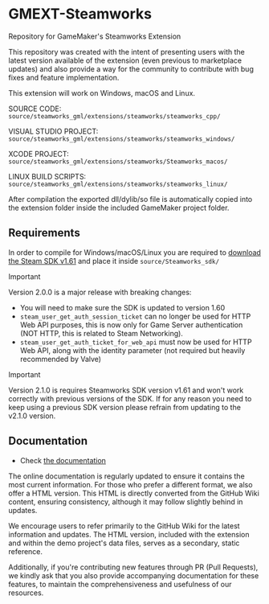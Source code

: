 # GMEXT-Steamworks
Repository for GameMaker's Steamworks Extension

This repository was created with the intent of presenting users with the latest version available of the extension (even previous to marketplace updates) and also provide a way for the community to contribute with bug fixes and feature implementation.

This extension will work on Windows, macOS and Linux.

SOURCE CODE: `source/steamworks_gml/extensions/steamworks/steamworks_cpp/`

VISUAL STUDIO PROJECT: `source/steamworks_gml/extensions/steamworks/steamworks_windows/`

XCODE PROJECT: `source/steamworks_gml/extensions/steamworks/Steamworks_macos/`

LINUX BUILD SCRIPTS: `source/steamworks_gml/extensions/steamworks/steamworks_linux/`

After compilation the exported dll/dylib/so file is automatically copied into the extension folder inside the included GameMaker project folder.

## Requirements

In order to compile for Windows/macOS/Linux you are required to [download the Steam SDK v1.61](https://partner.steamgames.com/dashboard) and place it inside `source/Steamworks_sdk/`

> [!IMPORTANT]
> Version 2.0.0 is a major release with breaking changes:
>
> * You will need to make sure the SDK is updated to version 1.60
> * `steam_user_get_auth_session_ticket` can no longer be used for HTTP Web API purposes, this is now only for Game Server authentication (NOT HTTP, this is related to Steam Networking).
> * `steam_user_get_auth_ticket_for_web_api` must now be used for HTTP Web API, along with the identity parameter (not required but heavily recommended by Valve)

> [!IMPORTANT]
> Version 2.1.0 is requires Steamworks SDK version v1.61 and won't work correctly with previous versions of the SDK. If for any reason you need to keep using a previous SDK version please refrain from updating to the v2.1.0 version.

## Documentation

* Check [the documentation](../../wiki)

The online documentation is regularly updated to ensure it contains the most current information. For those who prefer a different format, we also offer a HTML version. This HTML is directly converted from the GitHub Wiki content, ensuring consistency, although it may follow slightly behind in updates.

We encourage users to refer primarily to the GitHub Wiki for the latest information and updates. The HTML version, included with the extension and within the demo project's data files, serves as a secondary, static reference.

Additionally, if you're contributing new features through PR (Pull Requests), we kindly ask that you also provide accompanying documentation for these features, to maintain the comprehensiveness and usefulness of our resources.

